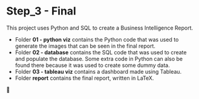 # Step_3 - Final

This project uses Python and SQL to create a Business Intelligence Report.

* Folder **01 - python viz** contains the Python code that was used to generate the images that can be seen in the final report.
* Folder **02 - database** contains the SQL code that was used to create and populate the database. Some extra code in Python can also be found there because it was used to create some dummy data.
* Folder **03 - tableau viz** contains a dashboard made using Tableau.
* Folder **report** contains the final report, written in LaTeX.

:rocket:
 
